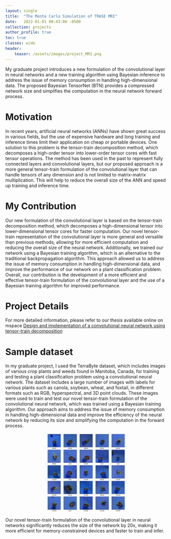 ```yaml
---
layout: single
title:  "The Monte Carlo Simulation of TRASE MRI"
date:   2022-01-01 00:43:00 -0500
collection: projects
author_profile: true
toc: true
classes: wide
header:
    teaser: /assets/images/project_MRI.png
---
```


My graduate project introduces a new formulation of the convolutional layer in neural networks and a new training algorithm using Bayesian inference to address the issue of memory consumption in handling high-dimensional data. The proposed Bayesian TensorNet (BTN) provides a compressed network size and simplifies the computation in the neural network forward process.

# Motivation
In recent years, artificial neural networks (ANNs) have shown great success in various fields, but the use of expensive hardware and long training and inference times limit their application on cheap or portable devices. One solution to this problem is the tensor-train decomposition method, which decomposes a high-order tensor into lower-order tensor cores with fast tensor operations. The method has been used in the past to represent fully connected layers and convolutional layers, but our proposed approach is a more general tensor-train formulation of the convolutional layer that can handle tensors of any dimension and is not limited to matrix-matrix multiplication. This will help to reduce the overall size of the ANN and speed up training and inference time.

# My Contribution
Our new formulation of the convolutional layer is based on the tensor-train decomposition method, which decomposes a high-dimensional tensor into lower-dimensional tensor cores for faster computation. Our novel tensor-train representation of the convolutional layer is more general and versatile than previous methods, allowing for more efficient computation and reducing the overall size of the neural network. Additionally, we trained our network using a Bayesian training algorithm, which is an alternative to the traditional backpropagation algorithm. This approach allowed us to address the issue of memory consumption in handling high-dimensional data, and improve the performance of our network on a plant classification problem. Overall, our contribution is the development of a more efficient and effective tensor-train formulation of the convolutional layer and the use of a Bayesian training algorithm for improved performance.

# Project Details
For more detailed information, please refer to our thesis available online on mspace <a href="https://mspace.lib.umanitoba.ca/handle/1993/36582">Design and implementation of a convolutional neural network using tensor-train decomposition</a>

# Sample dataset
In my graduate project, I used the TerraByte dataset, which includes images of various crop plants and weeds found in Manitoba, Canada, for training and testing a plant classification problem using a convolutional neural network. The dataset includes a large number of images with labels for various plants such as canola, soybean, wheat, and foxtail, in different formats such as RGB, hyperspectral, and 3D point clouds. These images were used to train and test our novel tensor-train formulation of the convolutional neural network, which was trained using a Bayesian training algorithm. Our approach aims to address the issue of memory consumption in handling high-dimensional data and improve the efficiency of the neural network by reducing its size and simplifying the computation in the forward process.
<style>
.center {
  display: block;
  margin-left: auto;
  margin-right: auto;
  min-width: 30%;
  max-width: 50%;
  width: 50vw;
}
</style>
<img class="center" src="/assets/images/project_CNN_data.png" alt="Sample of my training dataset."> 

Our novel tensor-train formulation of the convolutional layer in neural networks significantly reduces the size of the network by 20x, making it more efficient for memory-constrained devices and faster to train and infer.



